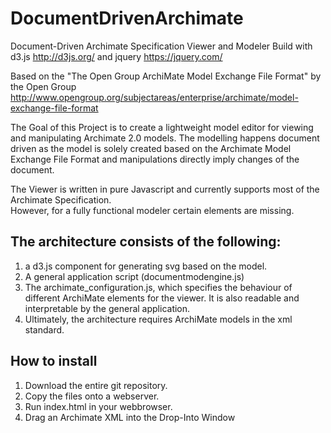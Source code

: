 # DocumentDrivenArchimate
Document-Driven Archimate Specification Viewer and Modeler
Build with d3.js http://d3js.org/ and jquery https://jquery.com/

Based on the "The Open Group ArchiMate Model Exchange File Format" by the Open Group http://www.opengroup.org/subjectareas/enterprise/archimate/model-exchange-file-format

The Goal of this Project is to create a lightweight model editor for viewing and manipulating Archimate 2.0 models. The modelling happens document driven as the model is solely created based on the Archimate Model Exchange File Format and manipulations directly imply changes of the document. 

The Viewer is written in pure Javascript and currently supports most of the Archimate Specification.  
However, for a fully functional modeler certain elements are missing.

## The architecture consists of the following:

1. a d3.js component for generating svg based on the model. 
2. A general application script (documentmodengine.js) 
3. The archimate_configuration.js, which specifies the behaviour of different ArchiMate elements for the viewer. It is also readable and interpretable by the general application. 
4. Ultimately, the architecture requires ArchiMate models in the xml standard.

## How to install

1. Download the entire git repository.
2. Copy the files onto a webserver.
3. Run index.html in your webbrowser.
4. Drag an Archimate XML into the Drop-Into Window
